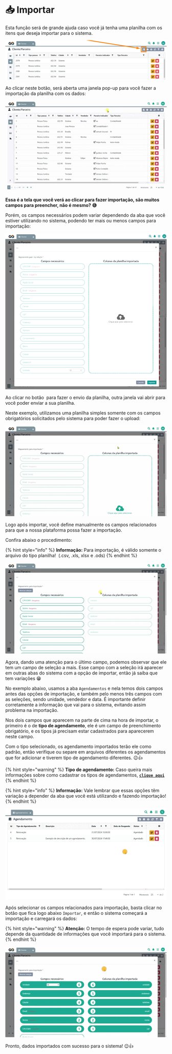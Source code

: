 # 📥 Importar

Esta função será de grande ajuda caso você já tenha uma planilha com os itens que deseja importar para o sistema. 

![](/erp-v2/assets/importar_botao.png)

Ao clicar neste botão, será aberta uma janela pop-up para você fazer a importação da planilha com os dados:

![](/erp-v2/assets/importar_botao_tela.gif)

**Essa é a tela que você verá ao clicar para fazer importação, são muitos campos para preencher, não é mesmo? 😅**

Porém, os campos necessários podem variar dependendo da aba que você estiver utilizando no sistema, podendo ter mais ou menos campos para importação:

![](/erp-v2/assets/importar_tela_importacao.png)

Ao clicar no botão <img src="https://cdn-icons-png.flaticon.com/128/25/25399.png" alt="" data-size="line"> para fazer o envio da planilha, outra janela vai abrir para você poder enviar a sua planilha.

Neste exemplo, utilizamos uma planilha simples somente com os campos obrigatórios solicitados pelo sistema para poder fazer o upload:

![](/erp-v2/assets/importar_botao_planilha.gif)

Logo após importar, você define manualmente os campos relacionados para que a nossa plataforma possa fazer a importação. 

Confira abaixo o procedimento:

{% hint style="info" %}
**Informação:** Para importação, é válido somente o arquivo do tipo planilha! <img src="   https://cdn-icons-png.flaticon.com/512/1/1396.png " alt="" data-size="line"> (.csv, .xls, xlsx e .ods)
{% endhint %}

![](/erp-v2/assets/importar_botao_planilha_campos.gif)

Agora, dando uma atenção para o último campo, podemos observar que ele tem um campo de seleção a mais. Esse campo com a seleção irá aparecer em outras abas do sistema com a opção de importar, então já saiba que tem variações 😁

No exemplo abaixo, usamos a aba `Agendamentos` e nela temos dois campos antes das opções de importação, e também pelo menos três campos com as seleções, sendo unidade, vendedor e data. É importante definir corretamente a informação que vai para o sistema, evitando assim problema na importação. 

Nos dois campos que aparecem na parte de cima na hora de importar, o primeiro é o de **tipo de agendamento**, ele é um campo de preenchimento obrigatório, e os tipos já precisam estar cadastrados para aparecerem neste campo.

Com o tipo selecionado, os agendamento importados terão ele como padrão, então verifique ou separe em arquivos diferentes os agendamentos que for adicionar e tiverem tipo de agendamento diferentes. 😉👍

{% hint style="warning" %}
**Tipo de agendamento:** Caso queira mais informações sobre como cadastrar os tipos de agendamentos, [**`clique aqui`**](/erp-v2/funcionalidades/agendamentos_atividades/tipo_agendamentos.md)
{% endhint %}

{% hint style="info" %}
**Informação:** Vale lembrar que essas opções têm variação a depender da aba que você está utilizando e fazendo importação!
{% endhint %}

![](/erp-v2/assets/importar_botao_planilha_campos_select.gif)

Após selecionar os campos relacionados para importação, basta clicar no botão que fica logo abaixo `Importar`, e então o sistema começará a importação e carregará os dados:

{% hint style="warning" %}
**Atenção:** O tempo de espera pode variar, tudo depende da quantidade de informações que você importará  para o sistema.
{% endhint %}

![](/erp-v2/assets/importar_botao_importacao.gif)

Pronto, dados importados com sucesso para o sistema! 😉👍
